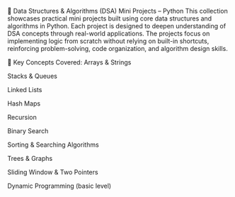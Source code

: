 🧠 Data Structures & Algorithms (DSA) Mini Projects – Python
This collection showcases practical mini projects built using core data structures and algorithms in Python. Each project is designed to deepen understanding of DSA concepts through real-world applications. The projects focus on implementing logic from scratch without relying on built-in shortcuts, reinforcing problem-solving, code organization, and algorithm design skills.

🔧 Key Concepts Covered:
Arrays & Strings

Stacks & Queues

Linked Lists

Hash Maps

Recursion

Binary Search

Sorting & Searching Algorithms

Trees & Graphs

Sliding Window & Two Pointers

Dynamic Programming (basic level)
